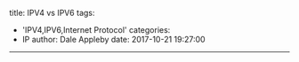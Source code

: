 title: IPV4 vs IPV6
tags:
  - 'IPV4,IPV6,Internet Protocol'
categories:
  - IP
author: Dale Appleby
date: 2017-10-21 19:27:00
---
